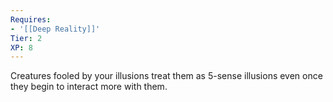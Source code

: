 ```yaml
---
Requires:
- '[[Deep Reality]]'
Tier: 2
XP: 8
---
```


Creatures fooled by your illusions treat them as 5-sense illusions even once they begin to interact more with them.